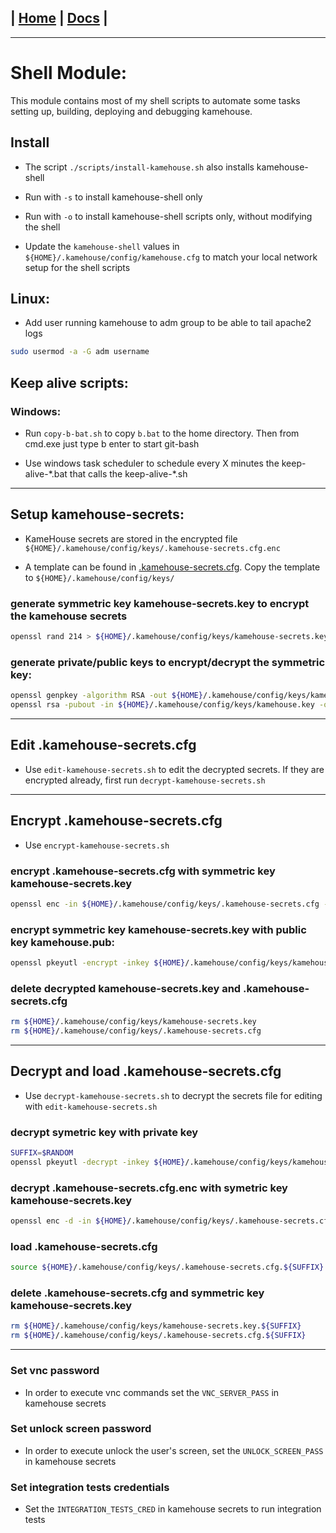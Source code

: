 | [Home](/README.md) | [Docs](/docs/README.md) |
---------------------------------------------------------------

*********************

# Shell Module:

This module contains most of my shell scripts to automate some tasks setting up, building, deploying and debugging kamehouse.

## Install

- The script `./scripts/install-kamehouse.sh` also installs kamehouse-shell
- Run with `-s` to install kamehouse-shell only
- Run with `-o` to install kamehouse-shell scripts only, without modifying the shell

- Update the `kamehouse-shell` values in `${HOME}/.kamehouse/config/kamehouse.cfg` to match your local network setup for the shell scripts

## Linux:

- Add user running kamehouse to adm group to be able to tail apache2 logs
```sh
sudo usermod -a -G adm username
```

## Keep alive scripts:

### Windows:

- Run `copy-b-bat.sh` to copy `b.bat` to the home directory. Then from cmd.exe just type b enter to start git-bash

- Use windows task scheduler to schedule every X minutes the keep-alive-\*.bat that calls the keep-alive-\*.sh 

----------------------------------

## Setup kamehouse-secrets:

- KameHouse secrets are stored in the encrypted file `${HOME}/.kamehouse/config/keys/.kamehouse-secrets.cfg.enc`

- A template can be found in [.kamehouse-secrets.cfg](/docker/keys/.kamehouse-secrets.cfg). Copy the template to `${HOME}/.kamehouse/config/keys/`

### generate symmetric key kamehouse-secrets.key to encrypt the kamehouse secrets
```sh
openssl rand 214 > ${HOME}/.kamehouse/config/keys/kamehouse-secrets.key
```

### generate private/public keys to encrypt/decrypt the symmetric key:
```sh
openssl genpkey -algorithm RSA -out ${HOME}/.kamehouse/config/keys/kamehouse.key -pkeyopt rsa_keygen_bits:2048
openssl rsa -pubout -in ${HOME}/.kamehouse/config/keys/kamehouse.key -out ${HOME}/.kamehouse/config/keys/kamehouse.pub
```

--------------------------------------------------

## Edit .kamehouse-secrets.cfg

- Use `edit-kamehouse-secrets.sh` to edit the decrypted secrets. If they are encrypted already, first run `decrypt-kamehouse-secrets.sh`

--------------------------------------------------

## Encrypt .kamehouse-secrets.cfg

- Use `encrypt-kamehouse-secrets.sh`

### encrypt .kamehouse-secrets.cfg with symmetric key kamehouse-secrets.key
```sh
openssl enc -in ${HOME}/.kamehouse/config/keys/.kamehouse-secrets.cfg -out ${HOME}/.kamehouse/config/keys/.kamehouse-secrets.cfg.enc -pbkdf2 -aes256 -kfile ${HOME}/.kamehouse/config/keys/kamehouse-secrets.key
```

### encrypt symmetric key kamehouse-secrets.key with public key kamehouse.pub:
```sh
openssl pkeyutl -encrypt -inkey ${HOME}/.kamehouse/config/keys/kamehouse.pub -pubin -in ${HOME}/.kamehouse/config/keys/kamehouse-secrets.key -out ${HOME}/.kamehouse/config/keys/kamehouse-secrets.key.enc
```

### delete decrypted kamehouse-secrets.key and .kamehouse-secrets.cfg
```sh
rm ${HOME}/.kamehouse/config/keys/kamehouse-secrets.key
rm ${HOME}/.kamehouse/config/keys/.kamehouse-secrets.cfg
```

--------------------------------------------------

## Decrypt and load .kamehouse-secrets.cfg

- Use `decrypt-kamehouse-secrets.sh` to decrypt the secrets file for editing with `edit-kamehouse-secrets.sh`

### decrypt symetric key with private key
```sh
SUFFIX=$RANDOM
openssl pkeyutl -decrypt -inkey ${HOME}/.kamehouse/config/keys/kamehouse.key -in ${HOME}/.kamehouse/config/keys/kamehouse-secrets.key.enc -out ${HOME}/.kamehouse/config/keys/kamehouse-secrets.key.${SUFFIX}
```

### decrypt .kamehouse-secrets.cfg.enc with symetric key kamehouse-secrets.key
```sh
openssl enc -d -in ${HOME}/.kamehouse/config/keys/.kamehouse-secrets.cfg.enc -out ${HOME}/.kamehouse/config/keys/.kamehouse-secrets.cfg.${SUFFIX} -pbkdf2 -aes256 -kfile ${HOME}/.kamehouse/config/keys/kamehouse-secrets.key.${SUFFIX}
```

### load .kamehouse-secrets.cfg 
```sh
source ${HOME}/.kamehouse/config/keys/.kamehouse-secrets.cfg.${SUFFIX}
```

### delete .kamehouse-secrets.cfg and symmetric key kamehouse-secrets.key 
```sh
rm ${HOME}/.kamehouse/config/keys/kamehouse-secrets.key.${SUFFIX} 
rm ${HOME}/.kamehouse/config/keys/.kamehouse-secrets.cfg.${SUFFIX} 
```

--------------------------------------------------

### Set vnc password

- In order to execute vnc commands set the `VNC_SERVER_PASS` in kamehouse secrets 

### Set unlock screen password

- In order to execute unlock the user's screen, set the `UNLOCK_SCREEN_PASS` in kamehouse secrets 

### Set integration tests credentials

- Set the `INTEGRATION_TESTS_CRED` in kamehouse secrets to run integration tests

